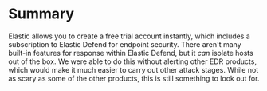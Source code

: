 # Summary

Elastic allows you to create a free trial account instantly, which includes a subscription to Elastic Defend for endpoint security. There aren't many built-in features for response within Elastic Defend, but it *can* isolate hosts out of the box. We were able to do this without alerting other EDR products, which would make it much easier to carry out other attack stages. While not as scary as some of the other products, this is still something to look out for.
